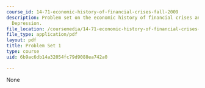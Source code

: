 ```yaml
---
course_id: 14-71-economic-history-of-financial-crises-fall-2009
description: Problem set on the economic history of financial crises and the Great
  Depression.
file_location: /coursemedia/14-71-economic-history-of-financial-crises-fall-2009/6b9ac6db14a32054fc79d9088ea742a0_MIT14_71F09_pset1.pdf
file_type: application/pdf
layout: pdf
title: Problem Set 1
type: course
uid: 6b9ac6db14a32054fc79d9088ea742a0

---
```

None